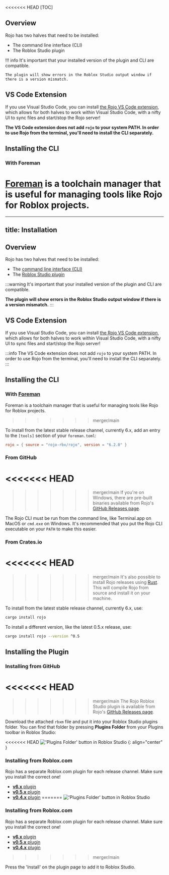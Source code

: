 <<<<<<< HEAD
[TOC]

## Overview
Rojo has two halves that need to be installed:

* The command line interface (CLI)
* The Roblox Studio plugin

!!! info
    It's important that your installed version of the plugin and CLI are compatible.

    The plugin will show errors in the Roblox Studio output window if there is a version mismatch.

## VS Code Extension
If you use Visual Studio Code, you can install [the Rojo VS Code extension](https://marketplace.visualstudio.com/items?itemName=evaera.vscode-rojo), which allows for both halves to work within Visual Studio Code, with a nifty UI to sync files and start/stop the Rojo server!

**The VS Code extension does not add `rojo` to your system PATH. In order to use Rojo from the terminal, you'll need to install the CLI separately.**

## Installing the CLI

### With Foreman
[Foreman](https://github.com/rojo-rbx/foreman) is a toolchain manager that is useful for managing tools like Rojo for Roblox projects.
=======
---
title: Installation
---

## Overview

Rojo has two halves that need to be installed:

- The [command line interface (CLI)](https://github.com/rojo-rbx/rojo/releases)
- The [Roblox Studio plugin](https://www.roblox.com/library/4048317704/Rojo-6)

:::warning
It's important that your installed version of the plugin and CLI are compatible.

**The plugin will show errors in the Roblox Studio output window if there is a version mismatch.**
:::

## VS Code Extension

If you use Visual Studio Code, you can install [the Rojo VS Code extension](https://marketplace.visualstudio.com/items?itemName=evaera.vscode-rojo), which allows for both halves to work within Visual Studio Code, with a nifty UI to sync files and start/stop the Rojo server!

:::info
The VS Code extension does not add `rojo` to your system PATH. In order to use Rojo from the terminal, you'll need to install the CLI separately.
:::

## Installing the CLI

### With [Foreman](https://github.com/rojo-rbx/foreman)

Foreman is a toolchain manager that is useful for managing tools like Rojo for Roblox projects.
>>>>>>> merger/main

To install from the latest stable release channel, currently 6.x, add an entry to the `[tools]` section of your `foreman.toml`:

```toml
rojo = { source = "rojo-rbx/rojo", version = "6.2.0" }
```

### From GitHub
<<<<<<< HEAD
=======

>>>>>>> merger/main
If you're on Windows, there are pre-built binaries available from Rojo's [GitHub Releases page](https://github.com/LPGhatguy/rojo/releases).

The Rojo CLI must be run from the command line, like Terminal.app on MacOS or `cmd.exe` on Windows. It's recommended that you put the Rojo CLI executable on your `PATH` to make this easier.

### From Crates.io
<<<<<<< HEAD
=======

>>>>>>> merger/main
It's also possible to install Rojo releases using [Rust](https://www.rust-lang.org/). This will compile Rojo from source and install it on your machine.

To install from the latest stable release channel, currently 6.x, use:

```sh
cargo install rojo
```

To install a different version, like the latest 0.5.x release, use:

```sh
cargo install rojo --version ^0.5
```

## Installing the Plugin

### Installing from GitHub
<<<<<<< HEAD
=======

>>>>>>> merger/main
The Rojo Roblox Studio plugin is available from Rojo's [GitHub Releases page](https://github.com/LPGhatguy/rojo/releases).

Download the attached `rbxm` file and put it into your Roblox Studio plugins folder. You can find that folder by pressing **Plugins Folder** from your Plugins toolbar in Roblox Studio:

<<<<<<< HEAD
!['Plugins Folder' button in Roblox Studio](images/plugins-folder-in-studio.png)
{: align="center" }

### Installing from Roblox.com
Rojo has a separate Roblox.com plugin for each release channel. Make sure you install the correct one!

* [**v6.x** plugin](https://www.roblox.com/library/4048317704/)
* [**v0.5.x** plugin](https://www.roblox.com/library/1997686364/)
* [**v0.4.x** plugin](https://www.roblox.com/library/1211549683/)
=======
!['Plugins Folder' button in Roblox Studio](/img/plugins-folder-in-studio.png)

### Installing from Roblox.com

Rojo has a separate Roblox.com plugin for each release channel. Make sure you install the correct one!

- [**v6.x** plugin](https://www.roblox.com/library/4048317704/)
- [**v0.5.x** plugin](https://www.roblox.com/library/1997686364/)
- [**v0.4.x** plugin](https://www.roblox.com/library/1211549683/)
>>>>>>> merger/main

Press the 'Install' on the plugin page to add it to Roblox Studio.
